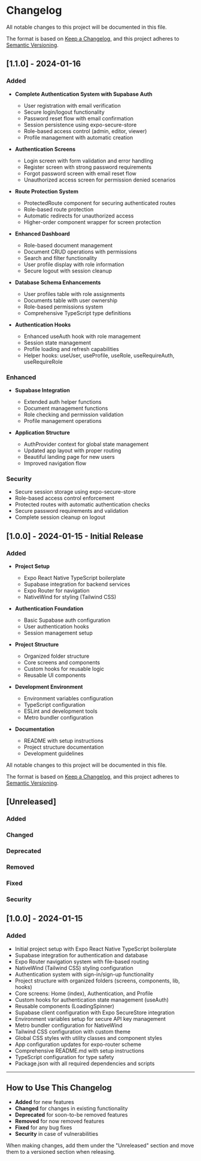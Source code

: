 # Changelog

All notable changes to this project will be documented in this file.

The format is based on [Keep a Changelog](https://keepachangelog.com/en/1.0.0/),
and this project adheres to [Semantic Versioning](https://semver.org/spec/v2.0.0.html).

## [1.1.0] - 2024-01-16

### Added
- **Complete Authentication System with Supabase Auth**
  - User registration with email verification
  - Secure login/logout functionality
  - Password reset flow with email confirmation
  - Session persistence using expo-secure-store
  - Role-based access control (admin, editor, viewer)
  - Profile management with automatic creation

- **Authentication Screens**
  - Login screen with form validation and error handling
  - Register screen with strong password requirements
  - Forgot password screen with email reset flow
  - Unauthorized access screen for permission denied scenarios

- **Route Protection System**
  - ProtectedRoute component for securing authenticated routes
  - Role-based route protection
  - Automatic redirects for unauthorized access
  - Higher-order component wrapper for screen protection

- **Enhanced Dashboard**
  - Role-based document management
  - Document CRUD operations with permissions
  - Search and filter functionality
  - User profile display with role information
  - Secure logout with session cleanup

- **Database Schema Enhancements**
  - User profiles table with role assignments
  - Documents table with user ownership
  - Role-based permissions system
  - Comprehensive TypeScript type definitions

- **Authentication Hooks**
  - Enhanced useAuth hook with role management
  - Session state management
  - Profile loading and refresh capabilities
  - Helper hooks: useUser, useProfile, useRole, useRequireAuth, useRequireRole

### Enhanced
- **Supabase Integration**
  - Extended auth helper functions
  - Document management functions
  - Role checking and permission validation
  - Profile management operations

- **Application Structure**
  - AuthProvider context for global state management
  - Updated app layout with proper routing
  - Beautiful landing page for new users
  - Improved navigation flow

### Security
- Secure session storage using expo-secure-store
- Role-based access control enforcement
- Protected routes with automatic authentication checks
- Secure password requirements and validation
- Complete session cleanup on logout

## [1.0.0] - 2024-01-15 - Initial Release

### Added
- **Project Setup**
  - Expo React Native TypeScript boilerplate
  - Supabase integration for backend services
  - Expo Router for navigation
  - NativeWind for styling (Tailwind CSS)

- **Authentication Foundation**
  - Basic Supabase auth configuration
  - User authentication hooks
  - Session management setup

- **Project Structure**
  - Organized folder structure
  - Core screens and components
  - Custom hooks for reusable logic
  - Reusable UI components

- **Development Environment**
  - Environment variables configuration
  - TypeScript configuration
  - ESLint and development tools
  - Metro bundler configuration

- **Documentation**
  - README with setup instructions
  - Project structure documentation
  - Development guidelines

All notable changes to this project will be documented in this file.

The format is based on [Keep a Changelog](https://keepachangelog.com/en/1.0.0/),
and this project adheres to [Semantic Versioning](https://semver.org/spec/v2.0.0.html).

## [Unreleased]

### Added

### Changed

### Deprecated

### Removed

### Fixed

### Security

## [1.0.0] - 2024-01-15

### Added
- Initial project setup with Expo React Native TypeScript boilerplate
- Supabase integration for authentication and database
- Expo Router navigation system with file-based routing
- NativeWind (Tailwind CSS) styling configuration
- Authentication system with sign-in/sign-up functionality
- Project structure with organized folders (screens, components, lib, hooks)
- Core screens: Home (index), Authentication, and Profile
- Custom hooks for authentication state management (useAuth)
- Reusable components (LoadingSpinner)
- Supabase client configuration with Expo SecureStore integration
- Environment variables setup for secure API key management
- Metro bundler configuration for NativeWind
- Tailwind CSS configuration with custom theme
- Global CSS styles with utility classes and component styles
- App configuration updates for expo-router scheme
- Comprehensive README.md with setup instructions
- TypeScript configuration for type safety
- Package.json with all required dependencies and scripts

---

## How to Use This Changelog

- **Added** for new features
- **Changed** for changes in existing functionality
- **Deprecated** for soon-to-be removed features
- **Removed** for now removed features
- **Fixed** for any bug fixes
- **Security** in case of vulnerabilities

When making changes, add them under the "Unreleased" section and move them to a versioned section when releasing.